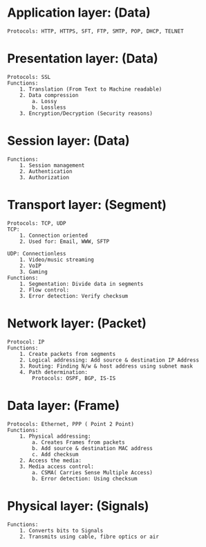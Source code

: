 
# Application layer: (Data)
	Protocols: HTTP, HTTPS, SFT, FTP, SMTP, POP, DHCP, TELNET

# Presentation layer: (Data)
	Protocols: SSL
	Functions:
		1. Translation (From Text to Machine readable)
		2. Data compression 
			a. Lossy
			b. Lossless
		3. Encryption/Decryption (Security reasons)

# Session layer: (Data)
	Functions:
		1. Session management
		2. Authentication
		3. Authorization

# Transport layer: (Segment)
	Protocols: TCP, UDP
	TCP: 
		1. Connection oriented 
		2. Used for: Email, WWW, SFTP
			
	UDP: Connectionless 
		1. Video/music streaming
		2. VoIP
		3. Gaming
	Functions:
		1. Segmentation: Divide data in segments
		2. Flow control:
		3. Error detection: Verify checksum

# Network layer: (Packet)
	Protocol: IP
	Functions:
		1. Create packets from segments 
		2. Logical addressing: Add source & destination IP Address
		3. Routing: Finding N/w & host address using subnet mask
		4. Path determination: 
			Protocols: OSPF, BGP, IS-IS

# Data layer: (Frame)
	Protocols: Ethernet, PPP ( Point 2 Point)
	Functions:
		1. Physical addressing: 
			a. Creates Frames from packets
			b. Add source & destination MAC address
			c. Add checksum
		2. Access the media: 
		3. Media access control:
			a. CSMA( Carries Sense Multiple Access)
			b. Error detection: Using checksum

# Physical layer: (Signals)
	Functions:
		1. Converts bits to Signals
		2. Transmits using cable, fibre optics or air

